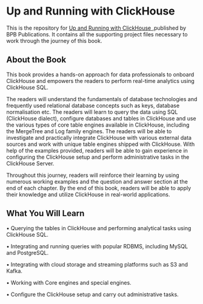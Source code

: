 # Up and Running with ClickHouse

This is the repository for [Up and Running with ClickHouse
](https://bpbonline.com/products/up-and-running-with-clickhouse?_pos=1&_sid=0a8ce7f55&_ss=r),published by BPB Publications. It contains all the supporting project files necessary to work through the journey of this book.
## About the Book
This book provides a hands-on approach for data professionals to onboard ClickHouse and empowers the readers to perform real-time analytics using ClickHouse SQL.
 
The readers will understand the fundamentals of database technologies and frequently used relational database concepts such as keys, database normalisation etc. The readers will learn to query the data using SQL (ClickHouse dialect), configure databases and tables in ClickHouse and use the various types of core table engines available in ClickHouse, including the MergeTree and Log family engines. The readers will be able to investigate and practically integrate ClickHouse with various external data sources and work with unique table engines shipped with ClickHouse. With help of the examples provided, readers will be able to gain experience in configuring the ClickHouse setup and perform administrative tasks in the ClickHouse Server.

Throughout this journey, readers will reinforce their learning by using numerous working examples and the question and answer section at the end of each chapter. By the end of this book, readers will be able to apply their knowledge and utilize ClickHouse in real-world applications.
 
## What You Will Learn
• Querying the tables in ClickHouse and performing analytical tasks using ClickHouse SQL.

• Integrating and running queries with popular RDBMS, including MySQL and PostgreSQL.

• Integrating with cloud storage and streaming platforms such as S3 and Kafka.

• Working with Core engines and special engines.

• Configure the ClickHouse setup and carry out administrative tasks.
